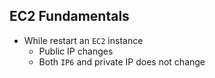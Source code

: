 ## EC2 Fundamentals

- While restart an `EC2` instance
  - Public IP changes
  - Both `IP6` and private IP does not change
